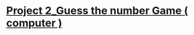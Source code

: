 # [Project 2_Guess the number Game ( computer )](https://colab.research.google.com/drive/1xMRiP7IpS-Bc8eM2anJkOdSE1z8fDVRr#scrollTo=pePQQCNH77mQ)
